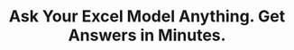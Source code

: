 ---
aliases: 
  - /solutions/share-spreadsheets-and-presentations-online/
  - /solutions/compatibility-with-excel-and-powerpoint/
  - /solutions/track-changes-from-an-excel-file/
  - /solutions/collaborative-decision-making-software/
  - /solutions/spreadsheet-collaboration-software/
  - /solutions/collaboration/
  - /solutions/multidimensional-olap-analysis-online/
  - /product-tour/
  - /solutions/
  - /features/
  - /why-visyond/
title: Ask Your Excel Model Anything. Get Answers in Minutes.
metaTags: >-
  <meta property="og:title" content="Ask Your Excel Model Anything. Share Answers in Minutes.">
  <meta property="og:type" content="website">
  <meta property="og:image" content="https://visyond.com/img/thumbnails/Thumbnail - Homepage 2022.png">
  <meta property="og:description" content="Visualize your spreadsheets as predictive dashboards, automate Financial Statements, What-if and Risk analyses.">
  <meta property="og:url" content="https://visyond.com">
  <meta name="description" content="Visualize your spreadsheets as predictive dashboards, automate Financial Statements, What-if and Risk analyses.">
topTitle: >-
  Ask Your Excel Model Anything. Share Answers <span style="color: #0086ff;">in Minutes</span>.
topDescription: >-
  <div class="home-hero__topSubtitle-subtitle">
  Visualize your spreadsheets as predictive dashboards, automate Financial Statements, What-if and Risk analyses.
  </br></br>
  Protect sensitive data and reduce information overload by letting each collaborator interact only with what they need.
  </div>
useCasesHeader: >-
         Engage in agile decision-making<span style="color: #0086ff;">.</span>
         <br>
         Empower yourself and your team<span style="color: #0086ff;">.</span>        
         <br>
         Keep Excel's flexibility<span style="color: #0086ff;">...</span>
useCaseSection:
  - useCaseSectionContent:
      - useCaseTitle: Communicating Insights
        useCaseImage: /img/demo/Goals Dashboards Thumbnail.jpg
        isVisible: true
        useCaseDescription: >-
          Establish a layer where teams can safelty query the model without interfering with each other or engaging with the spreadsheet directly. Protect the spreadsheet from people and protect people from the spreadsheet.
        useCaseURL: /solutions/what-if-analysis/  
      - useCaseTitle: Engaging with Stakeholders
        useCaseImage: /img/demo/Goals Dashboards Thumbnail.jpg
        isVisible: true
        useCaseDescription: >-
          Have a secure and interactive visualization layer on top of your spreadsheet that always stays up-to-date
        useCaseURL: /solutions/what-if-analysis/   
      - useCaseTitle: Somthing 1
        useCaseImage: /img/demo/Goals Dashboards Thumbnail.jpg
        isVisible: true
        useCaseDescription: >-
          Something-something something          
      - useCaseTitle: Somthing 2
        useCaseImage: /img/demo/Goals Dashboards Thumbnail.jpg
        isVisible: true
        useCaseDescription: >-
          Something-something something              
      - useCaseTitle: Somthing 3
        useCaseImage: /img/demo/Goals Dashboards Thumbnail.jpg
        isVisible: true
        useCaseDescription: >-
          Something-something something    
      - useCaseTitle: Somthing 4
        useCaseImage: /img/demo/Goals Dashboards Thumbnail.jpg
        isVisible: true
        useCaseDescription: >-
          Something-something something   
      - useCaseTitle: Somthing 5
        useCaseImage: /img/demo/Goals Dashboards Thumbnail.jpg
        isVisible: true
        useCaseDescription: >-
          Something-something something      
      - useCaseTitle: Somthing 6
        useCaseImage: /img/demo/Goals Dashboards Thumbnail.jpg
        isVisible: true
        useCaseDescription: >-
          Something-something something                                 
    useCaseSectionTitle: >-
          ...<span style="color: #383e4d;"> and turn your spreadsheet into an </span>effective communication tool<span style="color: #383e4d;">.</span>
    useCaseSectionContentThemeColor: '#248f17'           
  - useCaseSectionContent:
      - useCaseTitle: Data Gathering
        useCaseImage: /img/demo/Goals Dashboards Thumbnail.jpg
        isVisible: true
        useCaseDescription: >-
          Securely contribute your data into the central model, track making teammates accountable and untangle the spreadsheet's data from its logic, and show people on what they need to see.
      - useCaseTitle: Somthing 1
        useCaseImage: /img/demo/Goals Dashboards Thumbnail.jpg
        isVisible: true
        useCaseDescription: >-
          Something-something something          
      - useCaseTitle: Somthing 2
        useCaseImage: /img/demo/Goals Dashboards Thumbnail.jpg
        isVisible: true
        useCaseDescription: >-
          Something-something something
        useCaseURL: /solutions/what-if-analysis/                         
      - useCaseTitle: Somthing 3
        useCaseImage: /img/demo/Goals Dashboards Thumbnail.jpg
        isVisible: true
        useCaseDescription: >-
          Something-something something    
      - useCaseTitle: Somthing 4
        useCaseImage: /img/demo/Goals Dashboards Thumbnail.jpg
        isVisible: true
        useCaseDescription: >-
          Something-something something   
      - useCaseTitle: Somthing 5
        useCaseImage: /img/demo/Goals Dashboards Thumbnail.jpg
        isVisible: true
        useCaseDescription: >-
          Something-something something      
      - useCaseTitle: Somthing 6
        useCaseImage: /img/demo/Goals Dashboards Thumbnail.jpg
        isVisible: true
        useCaseDescription: >-
          Something-something something                                 
    useCaseSectionTitle: >-
          ...<span style="color: #383e4d;"> and simplify </span>multiplayer workflows <span style="color: #383e4d;">,securely.</span>
    useCaseSectionContentThemeColor: '#ff0000'
StepsHeader: >-
      3 Simple Steps to Save Countless Hours
StepsSubtitle: >-
      No installations. Easy-to-use. Value from day one.
StepsBlock:
  - descr: >-
      Import your spreadsheet or create one in Visyond, turning it into a collaborative platform for predictive dashboards and self-service analysis.</br></br>
      Complement your existing toolkit (Excel add-ins, BI-tools) for quick and agile business case development, and build a solid foundation for decision making.
    benefitsList:
      - text: >-
          No need to install anything. Visyond works in the browser, on any operating system.
      - text: >-
           Fully utilize your Excel modeling experience - Visyond uses the same formulas and syntax.
      - text: >-
           Improve your workflows by reducing errors, controlling access, and tracking changes and scenarios.       
    infoVideo: /video/3 steps/Step 1 - Connect Your Spreadsheet.mp4
    infoVideoPoster: /video/3 steps/Step 1 - Connect Your Spreadsheet.jpg
    image: /img/home/step1.png
    title: 'Import Your Spreadsheet'
    titlePrefix: '1'
  - descr: >-
      Get ready-to-present What-if analysis reports with a few clicks. It’s that simple.</br></br>
      Deliver reliable insights and reduce the risk of errors.
    benefitsList:
      - text: >-    
          You don’t need to move data across many tools - analyses are in the cloud together with the model, its scenarios and dashboards.
      - text: >-
          Both novices and experts can easily analyze data, and build powerful workflows that are difficult and expensive to set up otherwise.
      - text: >-
          No-code and no need for maintenance if the spreadsheet changes.
    infoVideo: /video/3 steps/Step 2 - Analyze with a Few Clicks.mp4
    infoVideoPoster: /video/3 steps/Step 2 - Analyze with a Few Clicks.jpg      
    image: /img/home/step2.png  
    title: 'Understand How Changes Impact Forecasts'
    titlePrefix: '2'   
  - descr: >-
      Create interactive ‘what-if’ dashboards to visualize scenarios and forecasts, powered by your model’s calculations, without exposing the intricacies of the spreadsheet.
    benefitsList:
      - text: >-
          Viewers playing with the numbers on the dashboard can’t break the spreadsheet (or even see it, if you so wish).
      - text: >-
          Each stakeholder has a unique view depending on which worksheets and dashboards they are allowed to see.
      - text: >-
          Dashboards are secure and always up-to-date visualization layers on top of your spreadsheet, which acts as a calculation engine in the cloud (a single source of truth).             
    infoVideo: /video/3 steps/Step 3 - Share Insights via Dashboards.mp4
    infoVideoPoster: /video/Step 3 - Share Insights via Dashboards.jpg    
    image: /img/home/step4.png
    title: 'Share Insights via Predictive Dashboards'
    titlePrefix: '3'  
FeaturesHeader: 'Be Prepared for Any Scenario and What-if Question'
infoBlockFirst:
  - benefitsList:
      - text: >-
          Answer ‘what-if’ questions with Scenario Analysis.
      - text: >-
          Visualize the cells that change between scenarios with Scenario Waterfall Analysis.
      - text: >-
          Track assumptions and scenarios from your collaborators, and always know where the numbers are coming from.
      - text: >-
          Empower collaborators to test scenarios independently via interactive dashboards, shielding them from information overload.
    descr: >-
      Analyze scenarios, create forecasts, compare Budget vs Actual and turn scenario planning into a truly collaborative experience.
    infoVideo: '/video/Create, Compare and Analyze Scenarios On-the-fly - Visyond.mp4'
    infoVideoPoster: '/video/Create, Compare and Analyze Scenarios On-the-fly - Visyond.jpg'
    title: 'Scenario Planning and Forecasting'
    demoLink: 'https://visyond.com/project/f884b9bd-2d01-4baf-b1cb-f8a037ab5c28'
  - benefitsList:
      - text: Visualize the impact of important cells with Tornado Analysis.
      - text: Learn what really drives your decision metrics and see how sensitive your model is to changes with Sensitivity Analysis.   
      - text: Analyze risks with Monte Carlo simulations.
      - text: >-
          Get presentation-ready analysis charts and securely share them with collaborators.
      - text: >-
          Extend your collaborators’ analyses without anyone losing or corrupting data.
    descr: >-
      Analyze important decision metrics, and empower teams to self-serve and collaborate on analyses. All this - in a single platform that connects spreadsheets, analyses and dashboards.
    infoVideo: /video/Visualize the Impact of Important Business Drivers - Visyond.mp4
    infoVideoPoster: /video/Visualize the Impact of Important Business Drivers - Visyond.jpg
    title: What-if Analysis and Monte Carlo Simulations
  - benefitsList:
      - text: >-
          Creating a dashboard is easy. Add output cells with decision metrics from your spreadsheet, select input cells, style them as sliders or dropdowns, throw in some charts, and your dashboard is ready to go!
      - text: >-
          Your spreadsheet is safe. Changing data on the dashboard does not change the spreadsheet.
      - text: >-
          Control access. Share only specific dashboards and scenarios with specific collaborators.
    descr: >-
      Link your spreadsheet models to interactive online dashboards, and securely share them online. Empower your team or clients to visualize forecasts and scenarios without the risk of breaking the spreadsheet.
    infoVideo: /video/Share Insights with Spreadsheet-driven Dashboards - Visyond.mp4
    infoVideoPoster: /video/Share Insights with Spreadsheet-driven Dashboards - Visyond.jpg
    title: Predictive ‘What-if’ Dashboards     
visForHeader: 'Visyond Is for Everyone Who Makes Decisions Based on Spreadsheets'
functionTitle: Functions
caseTitle: Use Cases
industryTitle: Industries
functionList:
  - image: /img/home/visForColumn1/function2.png
    text: Analysts and Modelers
  - image: /img/home/visForColumn1/function1.png
    text: CxOs & Decision Makers
  - image: /img/home/visForColumn1/function3.png
    text: Sales & Communication
  - image: /img/home/visForColumn1/function4.png
    text: Consultants
caseList:
  - image: /img/home/visForColumn2/case1.png
    text: Risk Analysis & Simulations
  - image: /img/home/visForColumn2/case2.png
    text: Planning & Modelling
  - image: /img/home/visForColumn2/case3.png
    text: Budgeting & Forecasting
  - image: /img/home/visForColumn2/case4.png
    text: Financial Reporting
  - image: /img/home/visForColumn2/case5.png
    text: Investment Analysis
  - image: /img/home/visForColumn2/case6.png
    text: Scenario Analysis
industryList:
  - image: /img/home/visForColumn3/industry1.png
    text: Banking
  - image: /img/home/visForColumn3/industry5.png
    text: Management Consulting
  - image: /img/home/visForColumn3/industry2.png
    text: Financial Services
  - image: /img/home/visForColumn3/industry6.png
    text: Telecommunication
  - image: /img/home/visForColumn3/industry3.png
    text: Real Estate
  - image: /img/home/visForColumn3/industry4.png
    text: Insurance     
AddinCloudHeader: 'Work the Way You Like'
summary:
  - content: >-
      Get the Excel add-in if you want to use macros, other add-ins and cutting-edge Excel features, or to work with very large spreadsheets.
    title: Excel Add-in
    image: /img/home/excelAddinIcon.png
    buttonText: Get Add-in
    buttonLink: https://appsource.microsoft.com/en-us/product/office/WA200002940
  - content: >-
      Sign up for the cloud platform if you want advanced collaboration on spreadsheets, scenarios, analyses and interactive dashboards with secure, role- and object-based access control. 
    title: Cloud Platform
    image: /img/home/cloudPlatformIcon.png
    buttonText: Get Started
    buttonLink: /accounts/signup/
DemoStripTitle: Try It Live Before You Sign Up
DemoStripTitleButton: See the Interactive Demo
DemoStripTitleLink: https://visyond.com/project/125105b6-a269-4dd1-9145-5e4eea10276d
---